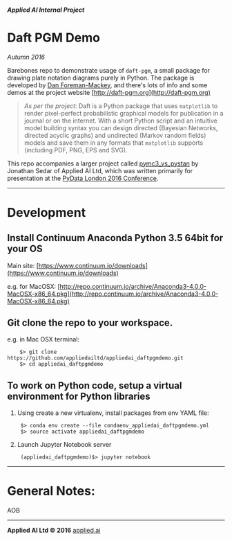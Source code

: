 ##### Applied AI Internal Project
# Daft PGM Demo
_Autumn 2016_

Barebones repo to demonstrate usage of `daft-pgm`, a small package for drawing plate notation diagrams purely in Python. The package is developed by [Dan Foreman-Mackey](http://dan.iel.fm), and there's lots of info and some demos at the project website [http://daft-pgm.org](http://daft-pgm.org)

>_As per the project_: Daft is a Python package that uses `matplotlib` to render pixel-perfect probabilistic graphical models for publication in a journal or on the internet. With a short Python script and an intuitive model building syntax you can design directed (Bayesian Networks, directed acyclic graphs) and undirected (Markov random fields) models and save them in any formats that `matplotlib` supports (including PDF, PNG, EPS and SVG).


This repo accompanies a larger project called [pymc3_vs_pystan](https://github.com/jonsedar/pymc3_vs_pystan) by Jonathan Sedar of Applied AI Ltd, which was written primarily for presentation at the [PyData London 2016 Conference](http://london.pydata.org).


---

# Development


## Install Continuum Anaconda Python 3.5 64bit for your OS

Main site: [https://www.continuum.io/downloads](https://www.continuum.io/downloads)

e.g. for MacOSX: [http://repo.continuum.io/archive/Anaconda3-4.0.0-MacOSX-x86_64.pkg](http://repo.continuum.io/archive/Anaconda3-4.0.0-MacOSX-x86_64.pkg)



## Git clone the repo to your workspace.

e.g. in Mac OSX terminal:

        $> git clone https://github.com/appliedailtd/appliedai_daftpgmdemo.git
        $> cd appliedai_daftpgmdemo



## To work on Python code, setup a virtual environment for Python libraries

1. Using create a new virtualenv, install packages from env YAML file:


        $> conda env create --file condaenv_appliedai_daftpgmdemo.yml
        $> source activate appliedai_daftpgmdemo


2. Launch Jupyter Notebook server

        (appliedai_daftpgmdemo)$> jupyter notebook


---

# General Notes:

AOB


---
**Applied AI Ltd &copy; 2016**
<a href='http://www.applied.ai'>applied.ai</a>


